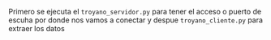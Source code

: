 Primero se ejecuta el ```troyano_servidor.py``` para tener el acceso o puerto de escuha por donde nos vamos a conectar y despue ```troyano_cliente.py``` para extraer los datos